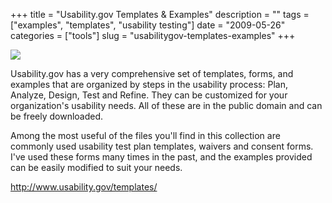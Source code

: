 +++
title = "Usability.gov Templates & Examples"
description = ""
tags = ["examples", "templates", "usability testing"]
date = "2009-05-26"
categories = ["tools"]
slug = "usabilitygov-templates-examples"
+++


<div class="tool-screenshot mb1"><a href="http://www.usability.gov/templates/"><img id="bluga-thumbnail-2838" class="bluga-thumbnail custom" src="//media.konigi.com/bluga/
wt5232edfe030aa_custom.jpg"/></a></div><p>Usability.gov has a very comprehensive set of templates, forms, and examples that are organized by steps in the usability process: Plan, Analyze, Design, Test and Refine. They can be customized for your organization's usability needs. All of these are in the public domain and can be freely downloaded.</p>
<p>Among the most useful of the files you'll find in this collection are commonly used usability test plan templates, waivers and consent forms. I've used these forms many times in the past, and the examples provided can be easily modified to suit your needs.</p>
  
<p><a href="http://www.usability.gov/templates/">http://www.usability.gov/templates/</a></p>
      

